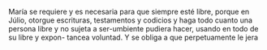 María se requiere y es necesaria para que siempre esté libre, porque en Júlio, otorgue escrituras, testamentos y codicios y haga todo cuanto una persona libre y no sujeta a ser-umbiente pudiera hacer, usando en todo de su libre y expon- tancea voluntad. Y se obliga a que perpetuamente le jera